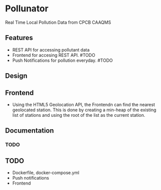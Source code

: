 # Pollunator

Real Time Local Pollution Data from CPCB CAAQMS

## Features
- REST API for accessing pollutant data
- Frontend for accesing REST API. #TODO
- Push Notifications for pollution everyday. #TODO

## Design

## Frontend
- Using the HTML5 Geolocation API, the Frontendn can find the nearest geolocated station. This is done by creating a min-heap of the existing list of stations and using the root of the list as the current station.


## Documentation
### TODO

## TODO
- Dockerfile, docker-compose.yml
- Push notifications
- Frontend
